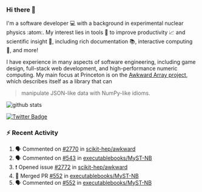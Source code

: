 ### Hi there 👋 

I'm a software developer 💻 with a background in experimental nuclear physics :atom:. My interest lies in tools :wrench: to improve productivity :chart_with_upwards_trend: and scientific insight :telescope:, including rich documentation 📚, interactive computing 🧮, and more! 

I have experience in many aspects of software engineering, including game design, full-stack web development, and high-performance numeric computing. My main focus at Princeton is on the [Awkward Array project](awkward-array.org/), which describes itself as a library that can 
> manipulate JSON-like data with NumPy-like idioms.

![github stats](https://github-readme-stats.vercel.app/api?username=agoose77&show_icons=true&hide_rank=true&hide_title=true&bg_color=30,e76445,904e95&text_color=efe3ec&icon_color=efe3ec)
<!--
**agoose77/agoose77** is a ✨ _special_ ✨ repository because its `README.md` (this file) appears on your GitHub profile.

Here are some ideas to get you started:

- 🔭 I’m currently working on ...
- 🌱 I’m currently learning ...
- 👯 I’m looking to collaborate on ...
- 🤔 I’m looking for help with ...
- 💬 Ask me about ...
- 📫 How to reach me: ...
- 😄 Pronouns: ...
- ⚡ Fun fact: ...
-->

[![Twitter Badge](https://img.shields.io/twitter/follow/agoose77?style=flat-square&logo=Twitter&logoColor=white&color=cornflowerblue)](https://twitter.com/agoose77)

### :zap: Recent Activity

<!--START_SECTION:activity-->
1. 🗣 Commented on [#2770](https://github.com/scikit-hep/awkward/pull/2770#issuecomment-1780479287) in [scikit-hep/awkward](https://github.com/scikit-hep/awkward)
2. 🗣 Commented on [#543](https://github.com/executablebooks/MyST-NB/issues/543#issuecomment-1779702623) in [executablebooks/MyST-NB](https://github.com/executablebooks/MyST-NB)
3. ❗ Opened issue [#2772](https://github.com/scikit-hep/awkward/issues/2772) in [scikit-hep/awkward](https://github.com/scikit-hep/awkward)
4. 🎉 Merged PR [#552](https://github.com/executablebooks/MyST-NB/pull/552) in [executablebooks/MyST-NB](https://github.com/executablebooks/MyST-NB)
5. 🗣 Commented on [#552](https://github.com/executablebooks/MyST-NB/pull/552#issuecomment-1779161852) in [executablebooks/MyST-NB](https://github.com/executablebooks/MyST-NB)
<!--END_SECTION:activity-->
